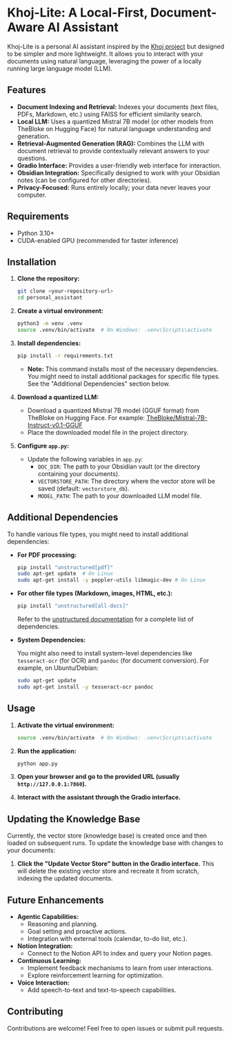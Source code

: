 # Khoj-Lite: A Local-First, Document-Aware AI Assistant

Khoj-Lite is a personal AI assistant inspired by the [Khoj project](https://github.com/khoj-ai/khoj) but designed to be simpler and more lightweight. It allows you to interact with your documents using natural language, leveraging the power of a locally running large language model (LLM).

## Features

*   **Document Indexing and Retrieval:** Indexes your documents (text files, PDFs, Markdown, etc.) using FAISS for efficient similarity search.
*   **Local LLM:** Uses a quantized Mistral 7B model (or other models from TheBloke on Hugging Face) for natural language understanding and generation.
*   **Retrieval-Augmented Generation (RAG):** Combines the LLM with document retrieval to provide contextually relevant answers to your questions.
*   **Gradio Interface:** Provides a user-friendly web interface for interaction.
*   **Obsidian Integration:** Specifically designed to work with your Obsidian notes (can be configured for other directories).
*   **Privacy-Focused:** Runs entirely locally; your data never leaves your computer.

## Requirements

*   Python 3.10+
*   CUDA-enabled GPU (recommended for faster inference)

## Installation

1. **Clone the repository:**

    ```bash
    git clone <your-repository-url>
    cd personal_assistant
    ```

2. **Create a virtual environment:**

    ```bash
    python3 -m venv .venv
    source .venv/bin/activate  # On Windows: .venv\Scripts\activate
    ```

3. **Install dependencies:**

    ```bash
    pip install -r requirements.txt
    ```

    *   **Note:** This command installs most of the necessary dependencies. You might need to install additional packages for specific file types. See the "Additional Dependencies" section below.

4. **Download a quantized LLM:**

    *   Download a quantized Mistral 7B model (GGUF format) from TheBloke on Hugging Face. For example: [TheBloke/Mistral-7B-Instruct-v0.1-GGUF](https://huggingface.co/TheBloke/Mistral-7B-Instruct-v0.1-GGUF)
    *   Place the downloaded model file in the project directory.

5. **Configure `app.py`:**

    *   Update the following variables in `app.py`:
        *   `DOC_DIR`: The path to your Obsidian vault (or the directory containing your documents).
        *   `VECTORSTORE_PATH`: The directory where the vector store will be saved (default: `vectorstore_db`).
        *   `MODEL_PATH`: The path to your downloaded LLM model file.

## Additional Dependencies

To handle various file types, you might need to install additional dependencies:

*   **For PDF processing:**

    ```bash
    pip install "unstructured[pdf]"
    sudo apt-get update  # On Linux
    sudo apt-get install -y poppler-utils libmagic-dev # On Linux
    ```

*   **For other file types (Markdown, images, HTML, etc.):**

    ```bash
    pip install "unstructured[all-docs]"
    ```

    Refer to the [unstructured documentation](https://unstructured-io.github.io/unstructured/installation/full_installation.html) for a complete list of dependencies.

*   **System Dependencies:**

    You might also need to install system-level dependencies like `tesseract-ocr` (for OCR) and `pandoc` (for document conversion). For example, on Ubuntu/Debian:

    ```bash
    sudo apt-get update
    sudo apt-get install -y tesseract-ocr pandoc
    ```

## Usage

1. **Activate the virtual environment:**

    ```bash
    source .venv/bin/activate  # On Windows: .venv\Scripts\activate
    ```

2. **Run the application:**

    ```bash
    python app.py
    ```

3. **Open your browser and go to the provided URL (usually `http://127.0.0.1:7860`).**

4. **Interact with the assistant through the Gradio interface.**

## Updating the Knowledge Base

Currently, the vector store (knowledge base) is created once and then loaded on subsequent runs. To update the knowledge base with changes to your documents:

1. **Click the "Update Vector Store" button in the Gradio interface.** This will delete the existing vector store and recreate it from scratch, indexing the updated documents.

## Future Enhancements

*   **Agentic Capabilities:**
    *   Reasoning and planning.
    *   Goal setting and proactive actions.
    *   Integration with external tools (calendar, to-do list, etc.).
*   **Notion Integration:**
    *   Connect to the Notion API to index and query your Notion pages.
*   **Continuous Learning:**
    *   Implement feedback mechanisms to learn from user interactions.
    *   Explore reinforcement learning for optimization.
*   **Voice Interaction:**
    *   Add speech-to-text and text-to-speech capabilities.

## Contributing

Contributions are welcome! Feel free to open issues or submit pull requests.
